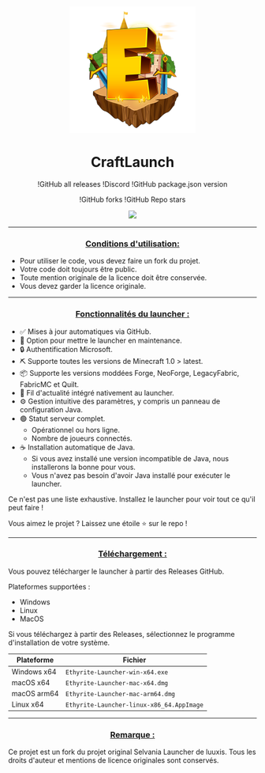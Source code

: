 <p align="center"><img src="../src/assets/images/icon.png" alt="icon-launcher"></p>

<h1 align="center">CraftLaunch</h1>

<p align="center">
!GitHub all releases
!Discord
!GitHub package.json version
<p align="center">
!GitHub forks
!GitHub Repo stars

<p align="center">
    <a href="http://discord.luuxis.fr">
        <img src="https://invidget.switchblade.xyz/e9q7Yr2cuQ">
    </a>
</p>

---

### **<ins><p align="center">Conditions d'utilisation:</p>**
- Pour utiliser le code, vous devez faire un fork du projet.
- Votre code doit toujours être public.
- Toute mention originale de la licence doit être conservée.
- Vous devez garder la licence originale.

---

### **<ins><p align="center">Fonctionnalités du launcher :</p>**

- ✅ Mises à jour automatiques via GitHub.
- 🔴 Option pour mettre le launcher en maintenance.
- 🔒 Authentification Microsoft.
- ⛏️ Supporte toutes les versions de Minecraft 1.0 > latest.
- 📦 Supporte les versions moddées Forge, NeoForge, LegacyFabric, FabricMC et Quilt.
- 📰 Fil d'actualité intégré nativement au launcher.
- ⚙️ Gestion intuitive des paramètres, y compris un panneau de configuration Java.
- 🟢 Statut serveur complet.
    - Opérationnel ou hors ligne.
    - Nombre de joueurs connectés.
- ☕ Installation automatique de Java.
    - Si vous avez installé une version incompatible de Java, nous installerons la bonne pour vous.
    - Vous n'avez pas besoin d'avoir Java installé pour exécuter le launcher.

Ce n'est pas une liste exhaustive. Installez le launcher pour voir tout ce qu'il peut faire !

Vous aimez le projet ? Laissez une étoile ⭐ sur le repo !

---

### **<ins><p align="center">Téléchargement :</p>**

Vous pouvez télécharger le launcher à partir des Releases GitHub.

Plateformes supportées :

- Windows 
- Linux
- MacOS

Si vous téléchargez à partir des Releases, sélectionnez le programme d'installation de votre système.

 Plateforme | Fichier |
| -------- | ---- |
| Windows x64 | `Ethyrite-Launcher-win-x64.exe` |
| macOS x64 | `Ethyrite-Launcher-mac-x64.dmg` |
| macOS arm64 | `Ethyrite-Launcher-mac-arm64.dmg` |
| Linux x64 | `Ethyrite-Launcher-linux-x86_64.AppImage` |

---

### **<ins><p align="center">Remarque :</p>**

Ce projet est un fork du projet original Selvania Launcher de luuxis. Tous les droits d'auteur et mentions de licence originales sont conservés.